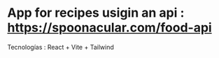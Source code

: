 #  App for recipes usigin an api : https://spoonacular.com/food-api

Tecnologías : React + Vite + Tailwind



